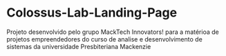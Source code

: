 # Colossus-Lab-Landing-Page
Projeto desenvolvido pelo grupo MackTech Innovators! para a matérioa de projetos empreendedores do curso de analise e desenvolvimento de sistemas da universidade Presbiteriana Mackenzie
